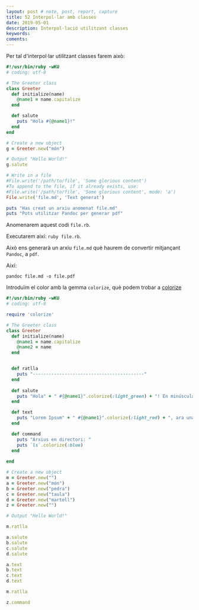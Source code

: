 ```yaml
---
layout: post # note, post, report, capture
title: 52 Interpol·lar amb classes
date: 2019-05-01
description: Interpol·lació utilitzant classes
keywords: 
coments: 
---
```


Per tal d'interpol·lar utilitzant classes farem això:

```ruby
#!/usr/bin/ruby -wKU
# coding: utf-8

# The Greeter class
class Greeter
  def initialize(name)
    @name1 = name.capitalize
  end

  def salute
    puts "Hola #{@name1}!"
  end
end

# Create a new object
g = Greeter.new("món")

# Output "Hello World!"
g.salute

# Write in a file
#File.write('/path/to/file', 'Some glorious content')
#To append to the file, if it already exists, use:
#File.write('/path/to/file', 'Some glorious content', mode: 'a')
File.write('file.md', 'Text generat')

puts "Has creat un arxiu anomenat file.md"
puts "Pots utilitzar Pandoc per generar pdf"
```

Anomenarem aquest codi `file.rb`.

Executarem així: `ruby file.rb`.

Això ens generarà un arxiu `file.md` què haurem de convertir mitjançant `Pandoc`, a `pdf`.

Així:

```
pandoc file.md -o file.pdf
```

Introduïm el color amb la gemma `colorize`, què podem trobar a [colorize](https://github.com/fazibear/colorize)

```ruby
#!/usr/bin/ruby -wKU
# coding: utf-8

require 'colorize'

# The Greeter class
class Greeter
  def initialize(name)
    @name1 = name.capitalize
    @name2 = name
  end


  def ratlla
    puts "------------------------------------------"
  end
  
  def salute
    puts "Hola" + " #{@name1}".colorize(:light_green) + "! En minúscula" +  " #{@name2}!".colorize(:light_red)
  end

  def text
    puts "Lorem Ipsum" + " #{@name1}".colorize(:light_red) + ", ara una altra" + " #{@name2}".colorize(:light_blue)
  end

  def command
    puts "Arxius en directori: "
    puts `ls`.colorize(:blue)
  end
  
end

# Create a new object
m = Greeter.new("")
a = Greeter.new("món")
b = Greeter.new("pedra")
c = Greeter.new("taula")
d = Greeter.new("martell")
z = Greeter.new("")

# Output "Hello World!"

m.ratlla

a.salute
b.salute
c.salute
d.salute

a.text
b.text
c.text
d.text

m.ratlla

z.command
```
